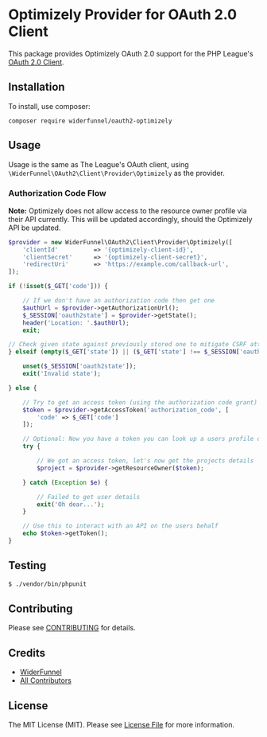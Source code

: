 # Optimizely Provider for OAuth 2.0 Client

This package provides Optimizely OAuth 2.0 support for the PHP League's [OAuth 2.0 Client](https://github.com/thephpleague/oauth2-client).

## Installation

To install, use composer:

```
composer require widerfunnel/oauth2-optimizely
```

## Usage

Usage is the same as The League's OAuth client, using `\WiderFunnel\OAuth2\Client\Provider\Optimizely` as the provider.

### Authorization Code Flow

**Note:** Optimizely does not allow access to the resource owner profile via their API currently. This will be updated 
accordingly, should the Optimizely API be updated.

```php
$provider = new WiderFunnel\OAuth2\Client\Provider\Optimizely([
    'clientId'          => '{optimizely-client-id}',
    'clientSecret'      => '{optimizely-client-secret}',
    'redirectUri'       => 'https://example.com/callback-url',
]);

if (!isset($_GET['code'])) {

    // If we don't have an authorization code then get one
    $authUrl = $provider->getAuthorizationUrl();
    $_SESSION['oauth2state'] = $provider->getState();
    header('Location: '.$authUrl);
    exit;

// Check given state against previously stored one to mitigate CSRF attack
} elseif (empty($_GET['state']) || ($_GET['state'] !== $_SESSION['oauth2state'])) {

    unset($_SESSION['oauth2state']);
    exit('Invalid state');

} else {

    // Try to get an access token (using the authorization code grant)
    $token = $provider->getAccessToken('authorization_code', [
        'code' => $_GET['code']
    ]);

    // Optional: Now you have a token you can look up a users profile data
    try {

        // We got an access token, let's now get the projects details
        $project = $provider->getResourceOwner($token);        

    } catch (Exception $e) {

        // Failed to get user details
        exit('Oh dear...');
    }

    // Use this to interact with an API on the users behalf
    echo $token->getToken();
}
```

## Testing

``` bash
$ ./vendor/bin/phpunit
```

## Contributing

Please see [CONTRIBUTING](https://github.com/widerfunnel/oauth2-optimizely/blob/master/CONTRIBUTING.md) for details.


## Credits

- [WiderFunnel](https://github.com/widerfunnel)
- [All Contributors](https://github.com/widerfunnel/oauth2-optimizely/contributors)


## License

The MIT License (MIT). Please see [License File](https://github.com/widerfunnel/oauth2-optimizely/blob/master/LICENSE) for more information.
